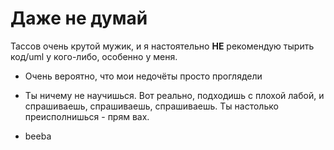 # Даже не думай

Тассов очень крутой мужик, и я настоятельно **НЕ** рекомендую тырить код/uml у кого-либо, особенно у меня.

- Очень вероятно, что мои недочёты просто проглядели

- Ты ничему не научишься. Вот реально, подходишь с плохой лабой, и спрашиваешь, спрашиваешь, спрашиваешь. Ты настолько преисполнишься - прям вах. 

- beeba
